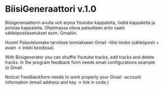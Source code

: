 # BiisiGeneraattori v.1.0

Biisigeneraattorin avulla voit arpoa Youtube kappaleita, lisätä kappaleita ja poistaa kappaleita. Ohjelmassa oleva palautteen anto vaatii sähköpostiasetukset esim. Gmailiin.

Huom! Palautelomake tarvitsee toimiakseen Gmail -tilisi tiedot (sähköposti + avain -> linkki koodissa).

With Biisigenerator you can shuffle Youtube tracks, add tracks and delete tracks. In the program feedback form needs email configurations example to Gmail.

Notice! Feedbackform needs to work properly your Gmail -account information (email address and key -> link in code.)

